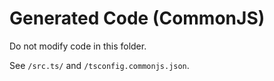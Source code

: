 Generated Code (CommonJS)
=========================

Do not modify code in this folder.

See `/src.ts/` and `/tsconfig.commonjs.json`.
